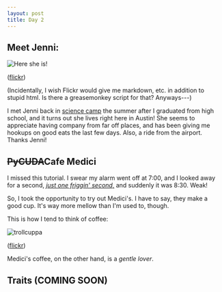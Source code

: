 ```yaml
---
layout: post
title: Day 2
---
```


## Meet Jenni:

![Here she is!](http://farm5.static.flickr.com/4099/4745443323_4e25be0dce.jpg)

([flickr](http://www.flickr.com/photos/jesusabdullah/4745443323/))

(Incidentally, I wish Flickr would give me markdown, etc. in addition to stupid html. Is there a greasemonkey script for that? Anyways---)

I met Jenni back in [science camp](http://www.nysc.org) the summer after I graduated from high school, and it turns out she lives right here in Austin! She seems to appreciate having company from far off places, and has been giving me hookups on good eats the last few days. Also, a ride from the airport. Thanks Jenni!

## <s>PyCUDA</s>Cafe Medici

I missed this tutorial. I swear my alarm went off at 7:00, and I looked away for a second, [*just one friggin' second,*](http://www.youtube.com/watch?v=P0r7syc1BSg#t=3m19s) and suddenly it was 8:30. Weak!

So, I took the opportunity to try out Medici's. I have to say, they make a good cup. It's way more mellow than I'm used to, though.

This is how I tend to think of coffee:

![trollcuppa](http://farm5.static.flickr.com/4142/4746255570_3f50117f7d.jpg)

([flickr](http://www.flickr.com/photos/jesusabdullah/4746255570/))

Medici's coffee, on the other hand, is a *gentle lover*.

## Traits (COMING SOON)
